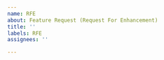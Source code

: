 ```yaml
---
name: RFE
about: Feature Request (Request For Enhancement)
title: ''
labels: RFE
assignees: ''

---
```


